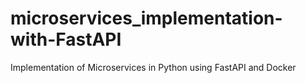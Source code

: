 # microservices_implementation-with-FastAPI
Implementation of Microservices in Python using FastAPI and Docker
